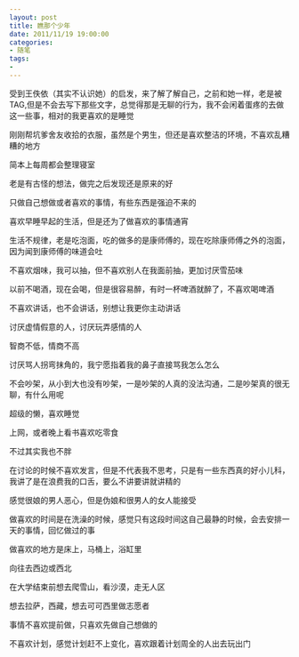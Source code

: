 ```yaml
---
layout: post
title: 瞧那个少年
date: 2011/11/19 19:00:00
categories:
- 随笔
tags:
-
---
```


受到王佚依（其实不认识她）的启发，来了解了解自己，之前和她一样，老是被TAG,但是不会去写下那些文字，总觉得那是无聊的行为，我不会闲着蛋疼的去做这一些事，相对的我更喜欢的是睡觉

刚刚帮坑爹舍友收拾的衣服，虽然是个男生，但还是喜欢整洁的环境，不喜欢乱糟糟的地方

简本上每周都会整理寝室

老是有古怪的想法，做完之后发现还是原来的好

只做自己想做或者喜欢的事情，有些东西是强迫不来的

喜欢早睡早起的生活，但是还为了做喜欢的事情通宵

生活不规律，老是吃泡面，吃的做多的是康师傅的，现在吃除康师傅之外的泡面，因为闻到康师傅的味道会吐

不喜欢烟味，我可以抽，但不喜欢别人在我面前抽，更加讨厌雪茄味

以前不喝酒，现在会喝，但是很容易醉，有时一杯啤酒就醉了，不喜欢喝啤酒

不喜欢讲话，也不会讲话，别想让我更你主动讲话

讨厌虚情假意的人，讨厌玩弄感情的人

智商不低，情商不高

讨厌骂人拐弯抹角的，我宁愿指着我的鼻子直接骂我怎么怎么

不会吵架，从小到大也没有吵架，一是吵架的人真的没法沟通，二是吵架真的很无聊，有什么用呢

超级的懒，喜欢睡觉

上网，或者晚上看书喜欢吃零食

不过其实我也不胖

在讨论的时候不喜欢发言，但是不代表我不思考，只是有一些东西真的好小儿科，我讲了是在浪费我的口舌，要么不讲要讲就讲精的

感觉很娘的男人恶心，但是伪娘和很男人的女人能接受

做喜欢的时间是在洗澡的时候，感觉只有这段时间这自己最静的时候，会去安排一天的事情，回忆做过的事

做喜欢的地方是床上，马桶上，浴缸里

向往去西边或西北

在大学结束前想去爬雪山，看沙漠，走无人区

想去拉萨，西藏，想去可可西里做志愿者

事情不喜欢提前做，只喜欢先做自己想做的

不喜欢计划，感觉计划赶不上变化，喜欢跟着计划周全的人出去玩出门
